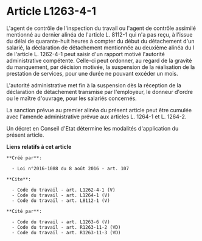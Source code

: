 # Article L1263-4-1

L'agent de contrôle de l'inspection du travail ou l'agent de contrôle assimilé mentionné au dernier alinéa de l'article L.
8112-1 qui n'a pas reçu, à l'issue du délai de quarante-huit heures à compter du début du détachement d'un salarié, la
déclaration de détachement mentionnée au deuxième alinéa du I de l'article L. 1262-4-1 peut saisir d'un rapport motivé
l'autorité administrative compétente. Celle-ci peut ordonner, au regard de la gravité du manquement, par décision motivée, la
suspension de la réalisation de la prestation de services, pour une durée ne pouvant excéder un mois. 

L'autorité administrative met fin à la suspension dès la réception de la déclaration de détachement transmise par
l'employeur, le donneur d'ordre ou le maître d'ouvrage, pour les salariés concernés. 

La sanction prévue au premier alinéa du présent article peut être cumulée avec l'amende administrative prévue aux articles L.
1264-1 et L. 1264-2. 

Un décret en Conseil d'Etat détermine les modalités d'application du présent article.

**Liens relatifs à cet article**

	**Créé par**:

	  - Loi n°2016-1088 du 8 août 2016 - art. 107

	**Cite**:

	  - Code du travail - art. L1262-4-1 (V)
	  - Code du travail - art. L1264-1 (V)
	  - Code du travail - art. L8112-1 (V)

	**Cité par**:

	  - Code du travail - art. L1263-6 (V)
	  - Code du travail - art. R1263-11-2 (VD)
	  - Code du travail - art. R1263-11-3 (VD)
